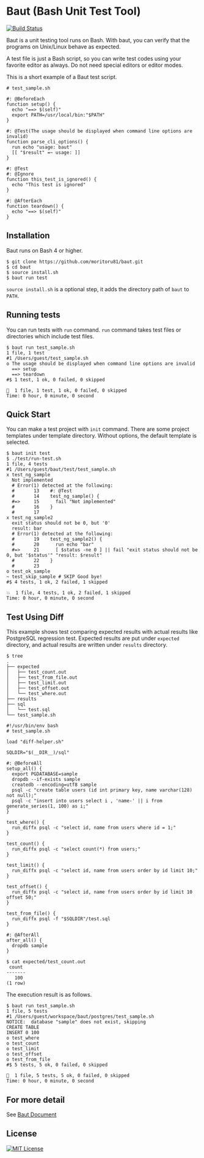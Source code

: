 # Baut (Bash Unit Test Tool)

[![Build Status](https://travis-ci.org/moritetu/baut.svg?branch=master)](https://travis-ci.org/moritetu/baut)

Baut is a unit testing tool runs on Bash. With baut, you can verify that the programs on Unix/Linux
behave as expected.

A test file is just a Bash script, so you can write test codes using your favorite editor as always. Do not need special editors
or editor modes.

This is a short example of a Baut test script.

``` shell
# test_sample.sh

#: @BeforeEach
function setup() {
  echo "==> $(self)"
  export PATH=/usr/local/bin:"$PATH"
}

#: @Test(The usage should be displayed when command line options are invalid)
function parse_cli_options() {
  run echo "usage: baut"
  [[ "$result" =~ usage: ]]
}

#: @Test
#: @Ignore
function this_test_is_ignored() {
  echo "This test is ignored"
}

#: @AfterEach
function teardown() {
  echo "==> $(self)"
}
```

## Installation

Baut runs on Bash 4 or higher.

``` shell
$ git clone https://github.com/moritoru81/baut.git
$ cd baut
$ source install.sh
$ baut run test
```

`source install.sh` is a optional step, it adds the directory path of `baut` to `PATH`.


## Running tests

You can run tests with `run` command. `run` command takes test files or directories which include test files.

``` shell
$ baut run test_sample.sh
1 file, 1 test
#1 /Users/guest/test_sample.sh
o The usage should be displayed when command line options are invalid
  ==> setup
  ==> teardown
#$ 1 test, 1 ok, 0 failed, 0 skipped

🎉  1 file, 1 test, 1 ok, 0 failed, 0 skipped
Time: 0 hour, 0 minute, 0 second
```

## Quick Start

You can make a test project with `init` command. There are some project templates under template directory. Without options, the default template is selected.

``` shell
$ baut init test
$ ./test/run-test.sh
1 file, 4 tests
#1 /Users/guest/baut/test/test_sample.sh
x test_ng_sample
  Not implemented
  # Error(1) detected at the following:
  #       13	#: @Test
  #       14	test_ng_sample() {
  #=>     15	  fail "Not implemented"
  #       16	}
  #       17
x test_ng_sample2
  exit status should not be 0, but '0'
  result: bar
  # Error(1) detected at the following:
  #       19	test_ng_sample2() {
  #       20	  run echo "bar"
  #=>     21	  [ $status -ne 0 ] || fail "exit status should not be 0, but '$status'" "result: $result"
  #       22	}
  #       23
o test_ok_sample
~ test_skip_sample # SKIP Good bye!
#$ 4 tests, 1 ok, 2 failed, 1 skipped

💥  1 file, 4 tests, 1 ok, 2 failed, 1 skipped
Time: 0 hour, 0 minute, 0 second
```

## Test Using Diff

This example shows test comparing expected results with actual results like PostgreSQL regression test. Expected results are put under `expected` directory, and actual results are written under `results` directory.

``` shell
$ tree
.
├── expected
│   ├── test_count.out
│   ├── test_from_file.out
│   ├── test_limit.out
│   ├── test_offset.out
│   └── test_where.out
├── results
├── sql
│   └── test.sql
└── test_sample.sh
```

``` shell
#!/usr/bin/env bash
# test_sample.sh

load "diff-helper.sh"

SQLDIR="$(__DIR__)/sql"

#: @BeforeAll
setup_all() {
  export PGDATABASE=sample
  dropdb --if-exists sample
  createdb --encoding=utf8 sample
  psql -c "create table users (id int primary key, name varchar(128) not null);"
  psql -c "insert into users select i , 'name-' || i from generate_series(1, 100) as i;"
}

test_where() {
  run_diffx psql -c "select id, name from users where id = 1;"
}

test_count() {
  run_diffx psql -c "select count(*) from users;"
}

test_limit() {
  run_diffx psql -c "select id, name from users order by id limit 10;"
}

test_offset() {
  run_diffx psql -c "select id, name from users order by id limit 10 offset 50;"
}

test_from_file() {
  run_diffx psql -f "$SQLDIR"/test.sql
}

#: @AfterAll
after_all() {
  dropdb sample
}
```

``` shell
$ cat expected/test_count.out
 count
-------
   100
(1 row)

```

The execution result is as follows.

``` shell
$ baut run test_sample.sh
1 file, 5 tests
#1 /Users/guest/workspace/baut/postgres/test_sample.sh
NOTICE:  database "sample" does not exist, skipping
CREATE TABLE
INSERT 0 100
o test_where
o test_count
o test_limit
o test_offset
o test_from_file
#$ 5 tests, 5 ok, 0 failed, 0 skipped

🎉  1 file, 5 tests, 5 ok, 0 failed, 0 skipped
Time: 0 hour, 0 minute, 0 second
```

## For more detail

See [Baut Document](http://baut.readthedocs.io/en/latest/)

## License

[![MIT License](http://img.shields.io/badge/license-MIT-blue.svg?style=flat)](LICENSE)
